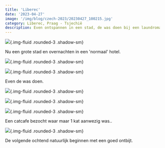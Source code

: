 ```yaml
---
title: 'Liberec'
date: '2023-04-27'
image: '/img/blog/czech-2023/20230427_100215.jpg'
category: Liberec, Praag - Tsjechië
description: Even ontspannen in een stad, de was doen bij een laundromat en slapen in een hotel.
---
```


![](/img/blog/czech-2023/20230426_150430.jpg){.img-fluid .rounded-3 .shadow-sm}

Nu een grote stad en overnachten in een 'normaal' hotel.

![](/img/blog/czech-2023/20230426_153914.jpg){.img-fluid .rounded-3 .shadow-sm}

![](/img/blog/czech-2023/20230426_155949.jpg){.img-fluid .rounded-3 .shadow-sm}

Even de was doen.

![](/img/blog/czech-2023/20230427_100215.jpg){.img-fluid .rounded-3 .shadow-sm}

![](/img/blog/czech-2023/20230427_111525.jpg){.img-fluid .rounded-3 .shadow-sm}

![](/img/blog/czech-2023/20230427_113253.jpg){.img-fluid .rounded-3 .shadow-sm}

Een catcafe bezocht waar maar 1 kat aanwezig was..

![](/img/blog/czech-2023/20230428_082752.jpg){.img-fluid .rounded-3 .shadow-sm}

De volgende ochtend natuurlijk beginnen met een goed ontbijt.
